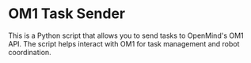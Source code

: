 # OM1 Task Sender

This is a Python script that allows you to send tasks to OpenMind's OM1 API. The script helps interact with OM1 for task management and robot coordination.
